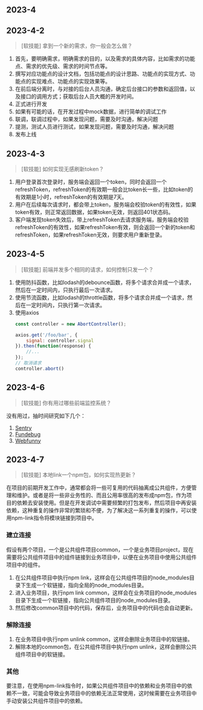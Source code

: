 ## 2023-4

## 2023-4-2

> [软技能] 拿到一个新的需求，你一般会怎么做？

1. 首先，要明确需求，明确需求的目的，以及需求的具体内容，比如需求的功能点、需求的优先级、需求的时间节点等。
2. 撰写对应功能点的设计文档，包括功能点的设计思路、功能点的实现方式、功能点的实现难点、功能点的实现效果等。
3. 在前后端分离时，与对接的后台人员沟通，确定后台接口的参数和返回值，以及接口的调用方式；获取后台人员大概的开发时间。
4. 正式进行开发
5. 如果有可能的话，在开发过程中mock数据，进行简单的调试工作
6. 联调，联调过程中，如果发现问题，需要及时沟通，解决问题
7. 提测，测试人员进行测试，如果发现问题，需要及时沟通，解决问题
8. 发布上线

## 2023-4-3 

> [软技能] 如何实现无感刷新token？

1. 用户登录首次登录时，服务端会返回一个token，同时会返回一个refreshToken，refreshToken的有效期一般会比token长一些，比如token的有效期是1小时，refreshToken的有效期是7天。
2. 用户在后续每次请求时，都会带上token，服务端会校验token的有效性，如果token有效，则正常返回数据，如果token无效，则返回401状态码。
3. 客户端发现token失效后，带上refreshToken去请求服务端，服务端会校验refreshToken的有效性，如果refreshToken有效，则会返回一个新的token和refreshToken，如果refreshToken无效，则要求用户重新登录。

## 2023-4-5

> [软技能] 前端并发多个相同的请求，如何控制只发一个？

1. 使用防抖函数，比如lodash的debounce函数，将多个请求合并成一个请求，然后在一定时间内，只执行最后一次请求。
2. 使用节流函数，比如lodash的throttle函数，将多个请求合并成一个请求，然后在一定时间内，只执行第一次请求。
3. 使用axios
    ```js
    const controller = new AbortController();

    axios.get('/foo/bar', {
        signal: controller.signal
    }).then(function(response) {
        //...
    });
    // 取消请求
    controller.abort()
    ```

## 2023-4-6

> [软技能] 你有用过哪些前端监控系统？

没有用过，抽时间研究如下几个：
1. [Sentry](https://sentry.io/welcome/)
2. [Fundebug](https://www.fundebug.com/)
3. [Webfunny](https://www.webfunny.cn/)

## 2023-4-7

> [软技能] 本地link一个npm包，如何实现热更新？

在项目的前期开发工作中，通常都会将一些可复用的代码抽离成公共组件，方便管理和维护。或者是将一些非业务性的、而且公用率很高的发布成npm包，作为项目的依赖去安装使用。但是在开发调试中需要频繁的打包发布，然后项目中再安装依赖，这种重复的操作非常的繁琐和不便，为了解决这一系列重复的操作，可以使用npm-link指令将模块链接到项目中。

### 建立连接

假设有两个项目，一个是公共组件项目common，一个是业务项目project，现在需要将公共组件项目中的组件链接到业务项目中，以便在业务项目中使用公共组件项目中的组件。

1. 在公共组件项目中执行npm link，这样会在公共组件项目的node_modules目录下生成一个软链接，指向全局的node_modules目录。
2. 进入业务项目，执行npm link common，这样会在业务项目的node_modules目录下生成一个软链接，指向公共组件项目的node_modules目录。
3. 然后修改common项目中的代码，保存后，业务项目中的代码也会自动更新。

### 解除连接

1. 在业务项目中执行npm unlink common，这样会删除业务项目中的软链接。
2. 解除本地的common包，在公共组件项目中执行npm unlink，这样会删除公共组件项目中的软链接。

### 其他
要注意，在使用npm-link指令时，如果公共组件项目中的依赖和业务项目中的依赖不一致，可能会导致业务项目中的依赖无法正常使用，这时候需要在业务项目中手动安装公共组件项目中的依赖。